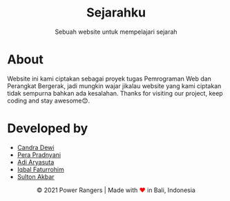 <div align="center">
  <h1>Sejarahku</h1>
  <p>Sebuah website untuk mempelajari sejarah</p>
</div>

# About
Website ini kami ciptakan sebagai proyek tugas Pemrograman Web dan Perangkat Bergerak, jadi mungkin wajar jikalau website yang kami ciptakan tidak sempurna bahkan ada kesalahan. Thanks for visiting our project, keep coding and stay awesome😊.

# Developed by
* [Candra Dewi](https://github.com/candradewi)
* [Pera Pradnyani](https://github.com/perapradnyani)
* [Adi Aryasuta](https://github.com/adiiaryasutaa)
* [Iqbal Faturrohim](https://github.com/iqbalfaturrohim)
* [Sulton Akbar](https://github.com/sultonakbar)

<div align="center">
  © 2021 Power Rangers | Made with <span style="color: red;">❤</span> in Bali, Indonesia
</div>  
